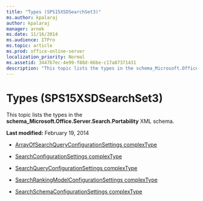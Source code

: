 ```yaml
---
title: "Types (SPS15XSDSearchSet3)"
ms.author: kpalaraj
author: kpalaraj
manager: arnek
ms.date: 11/16/2014
ms.audience: ITPro
ms.topic: article
ms.prod: office-online-server
localization_priority: Normal
ms.assetid: 3447b7ec-4e99-f88d-66be-c17a87371431
description: "This topic lists the types in the schema_Microsoft.Office.Server.Search.Portability XML schema."
---
```


# Types (SPS15XSDSearchSet3)

This topic lists the types in the **schema_Microsoft.Office.Server.Search.Portability** XML schema. 
  
 **Last modified:** February 19, 2014 
  
- [ArrayOfSearchQueryConfigurationSettings complexType](arrayofsearchqueryconfigurationsettings-complextype-sps15xsdsearchset3.md)
    
- [SearchConfigurationSettings complexType](searchconfigurationsettings-complextype-sps15xsdsearchset3.md)
    
- [SearchQueryConfigurationSettings complexType](searchqueryconfigurationsettings-complextype-sps15xsdsearchset3.md)
    
- [SearchRankingModelConfigurationSettings complexType](searchrankingmodelconfigurationsettings-complextype-sps15xsdsearchset3.md)
    
- [SearchSchemaConfigurationSettings complexType](searchschemaconfigurationsettings-complextype-sps15xsdsearchset3.md)
    

